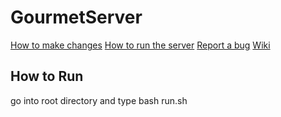 # GourmetServer
[How to make changes](docs/CONTRIBUTING.md)
[How to run the server](docs/CONTRIBUTING.md)
[Report a bug](https://github.com/soapstain22/GourmetServer/issues/new/choose)
[Wiki](https://github.com/soapstain22/GourmetServer/wiki)
## How to Run
go into root directory and type
bash run.sh
